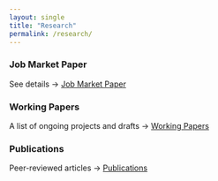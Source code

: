```yaml
---
layout: single
title: "Research"
permalink: /research/
---
```


### Job Market Paper
See details → [Job Market Paper](/jmp/)

### Working Papers
A list of ongoing projects and drafts → [Working Papers](/working-papers/)

### Publications
Peer-reviewed articles → [Publications](/publications/)
